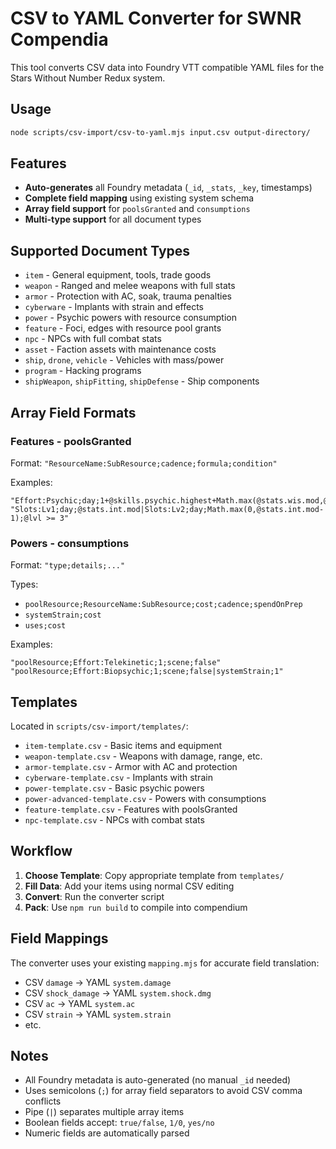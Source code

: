# CSV to YAML Converter for SWNR Compendia

This tool converts CSV data into Foundry VTT compatible YAML files for the Stars Without Number Redux system.

## Usage

```bash
node scripts/csv-import/csv-to-yaml.mjs input.csv output-directory/
```

## Features

- **Auto-generates** all Foundry metadata (`_id`, `_stats`, `_key`, timestamps)
- **Complete field mapping** using existing system schema
- **Array field support** for `poolsGranted` and `consumptions`
- **Multi-type support** for all document types

## Supported Document Types

- `item` - General equipment, tools, trade goods
- `weapon` - Ranged and melee weapons with full stats
- `armor` - Protection with AC, soak, trauma penalties
- `cyberware` - Implants with strain and effects
- `power` - Psychic powers with resource consumption
- `feature` - Foci, edges with resource pool grants
- `npc` - NPCs with full combat stats
- `asset` - Faction assets with maintenance costs
- `ship`, `drone`, `vehicle` - Vehicles with mass/power
- `program` - Hacking programs
- `shipWeapon`, `shipFitting`, `shipDefense` - Ship components

## Array Field Formats

### Features - poolsGranted

Format: `"ResourceName:SubResource;cadence;formula;condition"`

Examples:
```csv
"Effort:Psychic;day;1+@skills.psychic.highest+Math.max(@stats.wis.mod,@stats.con.mod)"
"Slots:Lv1;day;@stats.int.mod|Slots:Lv2;day;Math.max(0,@stats.int.mod-1);@lvl >= 3"
```

### Powers - consumptions

Format: `"type;details;..."`

Types:
- `poolResource;ResourceName:SubResource;cost;cadence;spendOnPrep`
- `systemStrain;cost`
- `uses;cost`

Examples:
```csv
"poolResource;Effort:Telekinetic;1;scene;false"
"poolResource;Effort:Biopsychic;1;scene;false|systemStrain;1"
```

## Templates

Located in `scripts/csv-import/templates/`:

- `item-template.csv` - Basic items and equipment
- `weapon-template.csv` - Weapons with damage, range, etc.
- `armor-template.csv` - Armor with AC and protection
- `cyberware-template.csv` - Implants with strain
- `power-template.csv` - Basic psychic powers
- `power-advanced-template.csv` - Powers with consumptions
- `feature-template.csv` - Features with poolsGranted
- `npc-template.csv` - NPCs with combat stats

## Workflow

1. **Choose Template**: Copy appropriate template from `templates/`
2. **Fill Data**: Add your items using normal CSV editing
3. **Convert**: Run the converter script
4. **Pack**: Use `npm run build` to compile into compendium

## Field Mappings

The converter uses your existing `mapping.mjs` for accurate field translation:

- CSV `damage` → YAML `system.damage`
- CSV `shock_damage` → YAML `system.shock.dmg`
- CSV `ac` → YAML `system.ac`
- CSV `strain` → YAML `system.strain`
- etc.

## Notes

- All Foundry metadata is auto-generated (no manual `_id` needed)
- Uses semicolons (`;`) for array field separators to avoid CSV comma conflicts
- Pipe (`|`) separates multiple array items
- Boolean fields accept: `true/false`, `1/0`, `yes/no`
- Numeric fields are automatically parsed